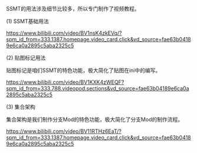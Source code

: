 SSMT的用法涉及细节比较多，所以专门制作了视频教程。

(1) SSMT基础用法

https://www.bilibili.com/video/BV1nsK4zkEVq/?spm_id_from=333.1387.homepage.video_card.click&vd_source=fae63b04189e6ca0a2895c5aba2325c5

(2) 贴图标记用法

贴图标记是咱们SSMT的特色功能，极大简化了贴图在ini中的编写。

https://www.bilibili.com/video/BV1KXK4zWEQF?spm_id_from=333.788.videopod.sections&vd_source=fae63b04189e6ca0a2895c5aba2325c5

(3) 集合架构

集合架构是我们制作分支Mod的特色功能，极大简化了分支Mod的制作流程。

https://www.bilibili.com/video/BV11RTHz6EaT/?spm_id_from=333.1387.homepage.video_card.click&vd_source=fae63b04189e6ca0a2895c5aba2325c5

